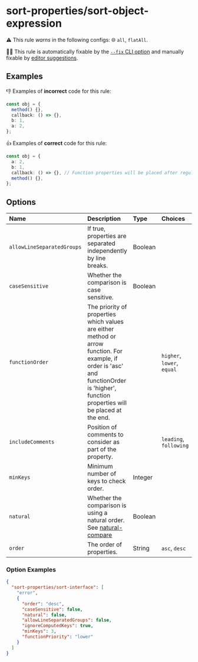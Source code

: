 # sort-properties/sort-object-expression

⚠️ This rule _warns_ in the following configs: 🌐 `all`, `flatAll`.

🔧💡 This rule is automatically fixable by the [`--fix` CLI option](https://eslint.org/docs/latest/user-guide/command-line-interface#--fix) and manually fixable by [editor suggestions](https://eslint.org/docs/latest/use/core-concepts#rule-suggestions).

<!-- end auto-generated rule header -->

## Examples

👎 Examples of **incorrect** code for this rule:

```ts
const obj = {
  method() {},
  callback: () => {},
  b: 1,
  a: 2,
};
```

👍 Examples of **correct** code for this rule:

```ts
const obj = {
  a: 2,
  b: 1,
  callback: () => {}, // Function properties will be placed after regular properties.
  method() {},
};
```

## Options

<!-- begin auto-generated rule options list -->

| Name                       | Description                                                                                                                                                                               | Type    | Choices                    | Default   |
| :------------------------- | :---------------------------------------------------------------------------------------------------------------------------------------------------------------------------------------- | :------ | :------------------------- | :-------- |
| `allowLineSeparatedGroups` | If true, properties are separated independently by line breaks.                                                                                                                           | Boolean |                            | `true`    |
| `caseSensitive`            | Whether the comparison is case sensitive.                                                                                                                                                 | Boolean |                            | `true`    |
| `functionOrder`            | The priority of properties which values are either method or arrow function. For example, if order is 'asc' and functionOrder is 'higher', function properties will be placed at the end. |         | `higher`, `lower`, `equal` | `higher`  |
| `includeComments`          | Position of comments to consider as part of the property.                                                                                                                                 |         | `leading`, `following`     | `leading` |
| `minKeys`                  | Minimum number of keys to check order.                                                                                                                                                    | Integer |                            | `2`       |
| `natural`                  | Whether the comparison is using a natural order. See [natural-compare](https://www.npmjs.com/package/natural-compare)                                                                     | Boolean |                            | `true`    |
| `order`                    | The order of properties.                                                                                                                                                                  | String  | `asc`, `desc`              | `asc`     |

<!-- end auto-generated rule options list -->

### Option Examples

```json
{
  "sort-properties/sort-interface": [
    "error",
    {
      "order": "desc",
      "caseSensitive": false,
      "natural": false,
      "allowLineSeparatedGroups": false,
      "ignoreComputedKeys": true,
      "minKeys": 3,
      "functionPriority": "lower"
    }
  ]
}
```
